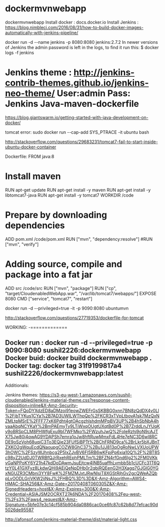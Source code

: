 # dockermvnwebapp
dockermvnwebapp
Install docker : docs.docker.io
Install Jenkins : https://blog.nimbleci.com/2016/08/31/how-to-build-docker-images-automatically-with-jenkins-pipeline/

docker run -d --name jenkins -p 8080:8080 jenkins:2.7.2
In newer versions of Jenkins the admin password is left in the logs, to find it run this:
$ docker logs -f jenkins


Jenkins theme : http://jenkins-contrib-themes.github.io/jenkins-neo-theme/
User:admin
Pass: Jenkins
Java-maven-dockerfile
========================
https://blog.giantswarm.io/getting-started-with-java-development-on-docker/



tomcat error:
sudo docker run --cap-add SYS_PTRACE -it ubuntu bash

http://stackoverflow.com/questions/29683231/tomcat7-fail-to-start-inside-ubuntu-docker-container




Dockerfile:
FROM java:8

# Install maven
RUN apt-get update
RUN apt-get install -y maven
RUN apt-get install -y libtomcat7-java
RUN apt-get install -y tomcat7
WORKDIR /code
# Prepare by downloading dependencies
ADD pom.xml /code/pom.xml
RUN ["mvn", "dependency:resolve"]
#RUN ["mvn", "verify"]
# Adding source, compile and package into a fat jar
ADD src /code/src
RUN ["mvn", "package"]
RUN ["cp", "target/CloudenabledWebApp.war", "/var/lib/tomcat7/webapps/"]
EXPOSE 8080
CMD ["service", "tomcat7", "restart"]


docker run  -d --privileged=true -it -p 9090:8080 ubuntumvn



http://stackoverflow.com/questions/27719353/dockerfile-for-tomcat



WORKING:
-=============

Docker run   :   docker run -d --privileged=true -p 9090:8080 sushil2226:dockermvnwebapp
Docker buid: docker build dockermvnwebapp .
Docker tag: docker tag 31f9199817a4 sushil2226/dockermvnwebapp:latest
--------------------


Additionals:

Jenkins themes:
https://s3-eu-west-1.amazonaws.com/sushil-cloudenabled/jenkins-material-theme.css?response-content-disposition=inline&X-Amz-Security-Token=FQoDYXdzED8aDMzoi91eowZWEFrGsSKBBG0xnn7BN8zQdDX4v0Ll%2FjbTYKus1CYa%2B7AD3UWILWThpQp%2FKCR3xTVpLtbovA1sk7MzQxNZMLtpMSrE%2FFF77xK6Pdht4gtOAcgzhlshdmMPpBV3UP%2B4hSbNbA4hvaaAbqNCYKaY%2BmPAEmyTy9LTjWxqOUgtUXqtBd0P%2B7ZrddLnJYUqKy9oBRSpCLM8PHWfgExu9bI7WFMko%2FWzuhJwQ%2FoIeRzhj9oN9cAJTX75Jw80i4qwAG9YDAPSh7emra1oJw8hftRuwMmxFdL4He7eNC3D6wl8RCDE9oSzVoh68uqiC3To3EQie23FUfSiBPTt%2BChFRND9ca%2BrLkr5bXJBnTZXKO2gWquEcdQNaoupgCOZW8GhC37%2Bu1JJ813qOgRoNwLVXUoUPW3hOWC%2FSzyWJhnbcg2P5IxZJvBV6FI5RB6wKFpjPp6xia10Q%2F%2BT85c98yZ2UdDJ0TWRBfQJrRxehREphPMLTm%2BFZN4rfGnd6lg2%2FM0VKkvGaNPPoKY6Y21h47kdDoDAwmJsuEjtcw4INB5uaffhLvmbb5b1cUCFc31T6QtzY0L41GXFyz8LkdwQHi9AEjQeNpDHb0r2qbjRQEenG2H3Xagq7GJGlG0YGxNGUZR3CMbni3YY8FwK%2FMZMJxtJRwNlsiT8XGStRjhGv2gcQWeAZQbpLvOODLGrjVKW2ijNsJ%2FHBQ%3D%3D&X-Amz-Algorithm=AWS4-HMAC-SHA256&X-Amz-Date=20170408T060305Z&X-Amz-SignedHeaders=host&X-Amz-Expires=300&X-Amz-Credential=ASIAJSM2OCRXT27A6NDA%2F20170408%2Feu-west-1%2Fs3%2Faws4_request&X-Amz-Signature=5bfe07e3c14cf585b904da0886cac0ce6fc87c62b8d77efcac90d5026de95587



http://afonsof.com/jenkins-material-theme/dist/material-light.css
